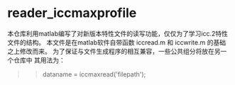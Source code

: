 # reader_iccmaxprofile
本仓库利用matlab编写了对新版本特性文件的读写功能，仅仅为了学习icc.2特性文件的结构。
本文件是在matlab软件自带函数 iccread.m 和 iccwrite.m 的基础之上修改而来。
为了保证与文件生成程序的相互兼容，一些公共组分将放在另一个仓库中
其用法为：  
>> dataname = iccmaxread('filepath');

